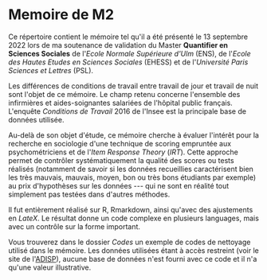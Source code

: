 
# Memoire de M2 

Ce répertoire contient le mémoire tel qu'il a été présenté le 13 septembre 2022 lors de ma soutenance de validation du Master **Quantifier en Sciences Sociales** de l'*Ecole Normale Supérieure d'Ulm* (ENS), de l'*Ecole des Hautes Etudes en Sciences Sociales* (EHESS) et de l'*Université Paris Sciences et Lettres* (PSL).

Les différences de conditions de travail entre travail de jour et travail de nuit sont l'objet de ce mémoire. Le champ retenu concerne l'ensemble des infirmières et aides-soignantes salariées de l'hôpital public français. L'enquête *Conditions de Travail* 2016 de l'Insee est la principale base de données utilisée.

Au-delà de son objet d'étude, ce mémoire cherche à évaluer l'intérêt pour la recherche en sociologie d'une technique de scoring empruntée aux psychométriciens et de l'*Item Response Theory* (*IRT*). Cette approche permet de contrôler systématiquement la qualité des scores ou tests réalisés (notamment de savoir si les données recueillies caractérisent bien les très mauvais, mauvais, moyen, bon ou très bons étudiants par exemple) au prix d'hypothèses sur les données --- qui ne sont en réalité tout simplement pas testées dans d'autres méthodes.

Il fut entièrement réalisé sur R, Rmarkdown, ainsi qu'avec des ajustements en *LateX*. Le résultat donne un code complexe en plusieurs languages, mais avec un contrôle sur la forme important.

Vous trouverez dans le dossier *Codes* un exemple de codes de nettoyage utilisé dans le mémoire. Les données utilisées étant à accès restreint (voir le site de l'[ADISP](http://www.progedo-adisp.fr/adisp_presentation.php)), aucune base de données n'est fourni avec ce code et il n'a qu'une valeur illustrative.


